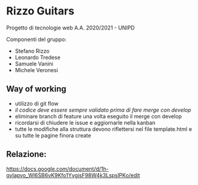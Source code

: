 # Rizzo Guitars

Progetto di tecnologie web A.A. 2020/2021 - UNIPD

Componenti del gruppo:
- Stefano Rizzo
- Leonardo Tredese
- Samuele Vanini
- Michele Veronesi

## Way of working
- utilizzo di git flow
- *il codice deve essere sempre validato prima di fare merge con develop*
- eliminare branch di feature una volta eseguito il merge con develop
- ricordarsi di chiudere le issue e aggiornarle nella kanban
- tutte le modifiche alla struttura devono riflettersi nel file template.html e su tutte le pagine finora create

## Relazione:
https://docs.google.com/document/d/1h-qylapvo_Wl6SB6vK9Kfo1YvgjsF98W4k3LspslPKo/edit
